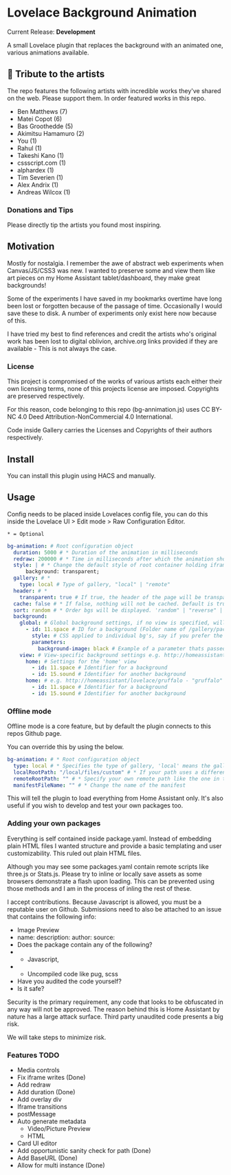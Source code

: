# Lovelace Background Animation

Current Release: **Development**

A small Lovelace plugin that replaces the background with an animated one, various animations available. 

## 🎀 Tribute to the artists 

The repo features the following artists with incredible works they've shared on the web. Please support them. In order featured works in this repo.

 - Ben Matthews (7)
 - Matei Copot (6)
 - Bas Groothedde (5)
 - Akimitsu Hamamuro (2)
 - You (1)
 - Rahul (1)
 - Takeshi Kano (1)
 - cssscript.com (1)
 - alphardex (1)
 - Tim Severien (1)
 - Alex Andrix (1)
 - Andreas Wilcox (1)

### Donations and Tips

Please directly tip the artists you found most inspiring.

## Motivation

Mostly for nostalgia. I remember the awe of abstract web experiments when Canvas/JS/CSS3 was new. I wanted to preserve some and view them like art pieces on my Home Assistant tablet/dashboard, they make great backgrounds!

Some of the experiments I have saved in my bookmarks overtime have long been lost or forgotten because of the passage of time. Occasionally I would save these to disk. A number of experiments only exist here now because of this. 

I have tried my best to find references and credit the artists who's original work has been lost to digital oblivion, archive.org links provided if they are available - This is not always the case.

### License 

This project is compromised of the works of various artists each either their own licensing terms, none of this projects license are imposed. Copyrights are preserved respectively. 

For this reason, code belonging to this repo (bg-annimation.js) uses CC BY-NC 4.0 Deed Attribution-NonCommercial 4.0 International.

Code inside Gallery carries the Licenses and Copyrights of their authors respectively. 

## Install

You can install this plugin using HACS and manually. 


## Usage

Config needs to be placed inside Lovelaces config file, you can do this inside the Lovelace UI > Edit mode > Raw Configuration Editor.

` * = Optional `

```yaml
bg-animation: # Root configuration object
  duration: 5000 # * Duration of the animation in milliseconds
  redraw: 200000 # * Time in milliseconds after which the animation should be redrawn
  style: | # * Change the default style of root container holding iframe (This can cause bugs if original style is not applied)
      background: transparent;
  gallery: # *
    type: local # Type of gallery, "local" | "remote" 
  header: # *
    transparent: true # If true, the header of the page will be transparent
  cache: false # * If false, nothing will not be cached. Default is true
  sort: random # * Order bgs will be displayed. 'random" | "reverse" | "id_asc" | "id_desc". Default is the order you specify
  background: 
    global: # Global background settings, if no view is specified, will be applied to all views
      - id: 11.space # ID for a background (Folder name of /gallery/package/ID)
        style: # CSS applied to individual bg's, say if you prefer the bg to be darker, acting like an overlay
        parameters: 
          background-image: black # Example of a parameter thats passed onto a background
    view: # View-specific background settings e.g. http://homeassistant/lovelace/home - "home"
      home: # Settings for the 'home' view
        - id: 11.space # Identifier for a background
        - id: 15.sound # Identifier for another background
      home: # e.g. http://homeassistant/lovelace/gruffalo - "gruffalo" etc
        - id: 11.space # Identifier for a background
        - id: 15.sound # Identifier for another background
```

### Offline mode

Offline mode is a core feature, but by default the plugin connects to this repos Github page. 

You can override this by using the below.

```yaml
bg-animation: # * Root configuration object
  type: local # * Specifies the type of gallery, 'local' means the gallery is hosted on the same server
  localRootPath: "/local/files/custom" # * If your path uses a different one to HACS or /local/www for some reason
  remoteRootPath: "" # * Specify your own remote path like the one in this repo
  manifestFileName: "" # * Change the name of the manifest
```

This will tell the plugin to load everything from Home Assistant only. It's also useful if you wish to develop and test your own packages too.

### Adding your own packages 

Everything is self contained inside package.yaml. Instead of embedding plain HTML files I wanted structure and provide a basic templating and user customizability. This ruled out plain HTML files.

Although you may see some packages.yaml contain remote scripts like three.js or Stats.js. Please try to inline or locally save assets as some browsers demonstrate a flash upon loading. This can be prevented using those methods and I am in the process of inling the rest of these.

I accept contributions. Because Javascript is allowed, you must be a reputable user on Github. Submissions need to also be attached to an issue that contains the following info:

- Image Preview
- name: description: author: source: 
- Does the package contain any of the following?
 - - Javascript,
- -  Uncompiled code like pug, scss
- Have you audited the code yourself?
- Is it safe?

Security is the primary requirement, any code that looks to be obfuscated in any way will not be approved. The reason behind this is Home Assistant by nature has a large attack surface. Third party unaudited code presents a big risk.

We will take steps to minimize risk. 

### Features TODO

- Media controls
- Fix iframe writes (Done)
- Add redraw 
- Add duration (Done)
- Add overlay div
- Iframe transitions 
- postMessage 
- Auto generate metadata 
  - Video/Picture Preview
  - HTML
- Card UI editor 
- Add opportunistic sanity check for path (Done)
- Add BaseURL (Done)
- Allow for multi instance (Done)